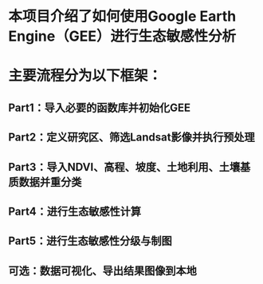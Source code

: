 # 本项目介绍了如何使用Google Earth Engine（GEE）进行生态敏感性分析

# 主要流程分为以下框架：

## Part1：导入必要的函数库并初始化GEE

## Part2：定义研究区、筛选Landsat影像并执行预处理

## Part3：导入NDVI、高程、坡度、土地利用、土壤基质数据并重分类

## Part4：进行生态敏感性计算

## Part5：进行生态敏感性分级与制图

## 可选：数据可视化、导出结果图像到本地
